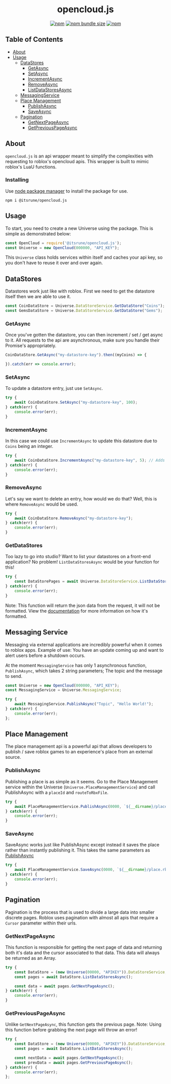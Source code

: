 <div align="center">
    <h1>opencloud.js</h1>
    <a href="https://www.npmjs.com/package/@itsrune/opencloud.js"><img alt="npm" src="https://img.shields.io/npm/v/@itsrune/opencloud.js?style=flat-square"></a>
    <a href="https://packagephobia.com/result?p=@itsrune/opencloud.js"><img alt="npm bundle size" src="https://img.shields.io/bundlephobia/min/@itsrune/opencloud.js?label=size&style=flat-square"></a>
    <a href="https://npmjs.com/package/@itsrune/opencloud.js"><img alt="npm" src="https://img.shields.io/npm/dw/@itsrune/opencloud.js?style=flat-square"></a>
    <br>
</div>

## Table of Contents

- [About](#about)
- [Usage](#usage)
    - [DataStores](#datastores)
        - [GetAsync](#ds-getasync)
        - [SetAsync](#ds-setasync)
        - [IncrementAsync](#ds-incasync)
        - [RemoveAsync](#ds-removeasync)
        - [ListDataStoresAsync](#ds-getkeys)
    - [MessagingService](#messages)
    - [Place Management](#place-manage)
        - [PublishAsync](#pm-publish)
        - [SaveAsync](#pm-save)
    - [Pagination](#pagination)
        - [GetNextPageAsync](#p-gnpa)
        - [GetPreviousPageAsync](#p-gppa)

## About <a name = "about"></a>

`opencloud.js` is an api wrapper meant to simplify the complexities with requesting to roblox's opencloud apis. This wrapper is built to mimic roblox's LuaU functions.

### Installing

Use [node package manager](https://npmjs.com/) to install the package for use.

```
npm i @itsrune/opencloud.js
```

## Usage <a name = "usage"></a>

To start, you need to create a new Universe using the package. This is simple as demonstrated below:
```js
const OpenCloud = require('@itsrune/opencloud.js');
const Universe = new OpenCloud(000000, "API_KEY");
```

This `Universe` class holds services within itself and caches your api key, so you don't have to reuse it over and over again.

## DataStores <a name = "datastores"></a>

Datastores work just like with roblox. First we need to get the datastore itself then we are able to use it.
```js
const CoinDataStore = Universe.DataStoreService.GetDataStore("Coins");
const GemsDataStore = Universe.DataStoreService.GetDataStore("Gems");
```

### GetAsync <a name = "ds-getasync"></a>
Once you've gotten the datastore, you can then increment / set / get async to it. All requests to the api are asynchronous, make sure you handle their Promise's appropriately.

```js
CoinDataStore.GetAsync("my-datastore-key").then((myCoins) => {

}).catch(err => console.error);
```

### SetAsync <a name = "ds-setasync"></a>
To update a datastore entry, just use `SetAsync`.
```js
try {
    await CoinDataStore.SetAsync("my-datastore-key", 100);
} catch(err) {
    console.error(err);
}
```

### IncrementAsync <a name = "ds-incasync"></a>
In this case we could use `IncrementAsync` to update this datastore due to `Coins` being an integer.
```js
try {
    await CoinDataStore.IncrementAsync("my-datastore-key", 5); // Adds 5 coins.
} catch(err) {
    console.error(err);
}
```

### RemoveAsync <a name = "ds-removeasync"></a>

Let's say we want to delete an entry, how would we do that? Well, this is where `RemoveAsync` would be used.
```js
try {
    await CoinDataStore.RemoveAsync("my-datastore-key");
} catch(err) {
    console.error(err);
}
```

### GetDataStores <a name = "ds-getkeys"></a>

Too lazy to go into studio? Want to list your datastores on a front-end application? No problem! `ListDataStoresAsync` would be your function for this!
```js
try {
    const DataStorePages = await Universe.DataStoreService.ListDataStoresAsync();
} catch(err) {
    console.error(err);
}
```
Note: This function will return the json data from the request, it will not be formatted. View the [documentation](https://create.roblox.com/docs/open-cloud/data-store-api#example) for more information on how it's formatted.

## Messaging Service <a name = "messages"></a>

Messaging via external applications are incredibly powerful when it comes to roblox apps. Example of use: You have an update coming up and want to alert users before a shutdown occurs.

At the moment `MessagingService` has only 1 asynchronous function, `PublishAsync`, which takes 2 string parameters; The topic and the message to send.

```js
const Universe = new OpenCloud(000000, "API_KEY");
const MessagingService = Universe.MessagingService;

try {
    await MessagingService.PublishAsync("Topic", "Hello World!");
} catch(err) {
    console.error(err);
};
```

## Place Management <a name = "place-manage"></a>

The place management api is a powerful api that allows developers to publish / save roblox games to an experience's place from an external source.

### PublishAsync <a name = "pm-publish"></a>

Publishing a place is as simple as it seems. Go to the Place Management service within the Universe (`Universe.PlaceManagementService`) and call PublishAsync with a `placeId` and `routeToRbxFile`.

```js
try {
    await PlaceManagementService.PublishAsync(0000, `${__dirname}/place.rbxlx`);
} catch(err) {
    console.error(err);
}
```

### SaveAsync <a name = "pm-save"></a>

SaveAsync works just like PublishAsync except instead it saves the place rather than instantly publishing it. This takes the same parameters as [PublishAsync](#pm-publish)

```js
try {
    await PlaceManagementService.SaveAsync(0000, `${__dirname}/place.rbxlx`);
} catch(err) {
    console.error(err);
}
```

## Pagination <a name = "pagination"></a>

Pagination is the process that is used to divide a large data into smaller discrete pages. Roblox uses pagination with almost all apis that require a `Cursor` parameter within their urls. 

### GetNextPageAsync <a name = "p-gnpa"></a>
This function is responsible for getting the next page of data and returning both it's data and the cursor associated to that data. This data will always be returned as an Array.

```js
try {
    const DataStore = (new Universe(00000, "APIKEY")).DataStoreService;
    const pages = await DataStore.ListDataStoresAsync();

    const data = await pages.GetNextPageAsync();
} catch(err) {
    console.error(err);
}
```

### GetPreviousPageAsync <a name = "p-gppa"></a>
Unlike `GetNextPageAsync`, this function gets the previous page. Note: Using this function before grabbing the next page will throw an error!

```js
try {
    const DataStore = (new Universe(00000, "APIKEY")).DataStoreService;
    const pages = await DataStore.ListDataStoresAsync();

    const nextData = await pages.GetNextPageAsync();
    const prevData = await pages.GetPreviousPageAsync();
} catch(err) {
    console.error(err);
};
```